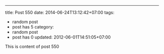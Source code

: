 ---
title: Post 550
date: 2014-06-24T13:12:42+07:00
tags:
  - random post
  - post has 5
category:
  - random post
  - post has 0
updated: 2012-06-01T14:51:05+07:00

This is content of post 550